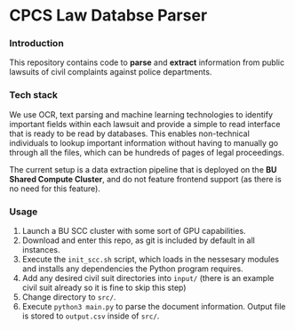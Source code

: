 # CPCS Law Databse Parser


### Introduction
This repository contains code to **parse** and **extract** information from public lawsuits of civil complaints against police departments.

### Tech stack
We use OCR, text parsing and machine learning technologies to identify important fields within each lawsuit and provide a simple to read interface that is ready to be read by databases. This enables non-technical individuals to lookup important information without having to manually go through all the files, which can be hundreds of pages of legal proceedings.

The current setup is a data extraction pipeline that is deployed on the **BU Shared Compute Cluster**, and do not feature frontend support (as there is no need for this feature).

### Usage
1. Launch a BU SCC cluster with some sort of GPU capabilities.
2. Download and enter this repo, as git is included by default in all instances.
3. Execute the `init_scc.sh` script, which loads in the nessesary modules and installs any dependencies the Python program requires.
4. Add any desired civil suit directories into `input/` (there is an example civil suit already so it is fine to skip this step)
5. Change directory to `src/`.
6. Execute `python3 main.py` to parse the document information. Output file is stored to `output.csv` inside of `src/`.